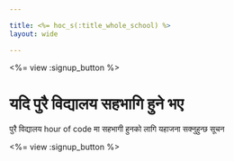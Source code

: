 ```yaml
---

title: <%= hoc_s(:title_whole_school) %>
layout: wide

---
```


<%= view :signup_button %>

# यदि पुरै विद्यालय सहभागि हुने भए 

पुरै विद्यालय hour of code मा सहभागी हुनको लागि यहाजना सक्नुहुन्छ सूचन 

<%= view :signup_button %>